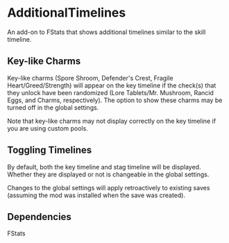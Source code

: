 # AdditionalTimelines
An add-on to FStats that shows additional timelines similar to the skill timeline.

## Key-like Charms
Key-like charms (Spore Shroom, Defender's Crest, Fragile Heart/Greed/Strength) will appear on the key timeline if the check(s) that they unlock have been randomized (Lore Tablets/Mr. Mushroom, Rancid Eggs, and Charms, respectively). The option to show these charms may be turned off in the global settings.

Note that key-like charms may not display correctly on the key timeline if you are using custom pools.

## Toggling Timelines
By default, both the key timeline and stag timeline will be displayed. Whether they are displayed or not is changeable in the global settings.

Changes to the global settings will apply retroactively to existing saves (assuming the mod was installed when the save was created).

## Dependencies
FStats
